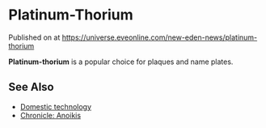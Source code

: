 # Platinum-Thorium
Published on  at https://universe.eveonline.com/new-eden-news/platinum-thorium

**Platinum-thorium** is a popular choice for plaques and name plates.

See Also
--------

-   [Domestic technology](1atx3NGYkl3oP5JiEa1ShQ)
-   [Chronicle: Anoikis](6p83qTxIPP0vXfNM1dIZMb)
